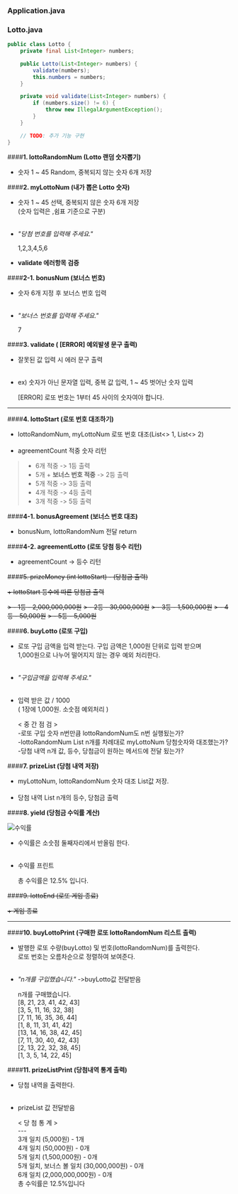 ### Application.java


### Lotto.java
```java
public class Lotto {
    private final List<Integer> numbers;

    public Lotto(List<Integer> numbers) {
        validate(numbers);
        this.numbers = numbers;
    }

    private void validate(List<Integer> numbers) {
        if (numbers.size() != 6) {
            throw new IllegalArgumentException();
        }
    }

    // TODO: 추가 기능 구현
}
```
	
####__1. lottoRandomNum (Lotto 랜덤 숫자뽑기)__
	   
+ 숫자 1 ~ 45 Random, 중복되지 않는 숫자 6개 저장
	
####__2. myLottoNum (내가 뽑은 Lotto 숫자)__

+ 숫자 1 ~ 45 선택, 중복되지 않은 숫자 6개 저장
  <br/>(숫자 입력은 ,쉼표 기준으로 구분)
<br/><br/>
+ _"당첨 번호를 입력해 주세요."_ 
	
	1,2,3,4,5,6

+ **validate 에러항목 검증**

####__2-1. bonusNum (보너스 번호)__
+ 숫자 6개 지정 후 보너스 번호 입력 
 <br/><br/>
 
+ _"보너스 번호를 입력해 주세요."_

	7
 
####__3. validate ( [ERROR] 예외발생 문구 출력)__

+ 잘못된 값 입력 시 에러 문구 출력
<br/><br/>
+ ex) 숫자가 아닌 문자열 입력, 중복 값 입력, 1 ~ 45 벗어난 숫자 입력

	[ERROR] 로또 번호는 1부터 45 사이의 숫자여야 합니다.

---------------------------------------------------------------------------
####__4. lottoStart (로또 번호 대조하기)__

+ lottoRandomNum, myLottoNum 로또 번호 대조(List<> 1, List<> 2)
<br/><br/>
+ agreementCount 적중 숫자 리턴

> - 6개 적중 -> 1등 출력
> - 5개 + **보너스 번호 적중** -> 2등 출력
> - 5개 적중 -> 3등 출력
> - 4개 적중 -> 4등 출력
> - 3개 적중 -> 5등 출력

####__4-1. bonusAgreement (보너스 번호 대조)__

+ bonusNum, lottoRandomNum 전달 return

####__4-2. agreementLotto (로또 당첨 등수 리턴)__

+ agreementCount -> 등수 리턴

####~~5. prizeMoney (int lottoStart) - (당첨금 출력)~~

~~+ lottoStart 등수에 따른 당첨금 출력~~

~~> - 1등 - 2,000,000,000원~~
~~> - 2등 - 30,000,000원~~
~~> - 3등 - 1,500,000원~~
~~> - 4등 - 50,000원~~
~~> - 5등 - 5,000원~~

####__6. buyLotto (로또 구입)__

+ 로또 구입 금액을 입력 받는다. 구입 금액은 1,000원 단위로 입력 받으며<br/> 
1,000원으로 나누어 떨어지지 않는 경우 예외 처리한다.
<br/><br/>
+ _"구입금액을 입력해 주세요."_
<br/><br/>
+ 입력 받은 값 / 1000 
<br/>( 1장에 1,000원. 소숫점 예외처리 )
	
	< 중 간 점 검 > <br/>
	-로또 구입 숫자 n번만큼 lottoRandomNum도 n번 실행됬는가? <br/>
	-lottoRandomNum  List n개를 차례대로 myLottoNum 당첨숫자와 대조했는가? <br/>
	-당첨 내역 n개 값, 등수, 당첨금이 원하는 메서드에 전달 됬는가?

####__7. prizeList (당첨 내역 저장)__

+ myLottoNum, lottoRandomNum 숫자 대조 List값 저장.
<br/><br/>
+ 당첨 내역 List n개의 등수, 당첨금 출력

####__8. yield (당첨금 수익률 계산)__

![수익률](https://user-images.githubusercontent.com/106413731/201090898-3dfb018e-9df5-4fd3-a0fc-57a0b5d5fcb9.jpg)

+ 수익률은 소숫점 둘째자리에서 반올림 한다.
<br/><br/>
+ 수익률 프린트

	총 수익률은 12.5% 입니다.

####~~9. lottoEnd (로또 게임 종료)~~

~~+ 게임 종료~~

---------------------------------------------------------------------

####__10. buyLottoPrint (구매한 로또 lottoRandomNum 리스트 출력)__

+ 발행한 로또 수량(buyLotto) 및 번호(lottoRandomNum)를 출력한다.<br/> 
로또 번호는 오름차순으로 정렬하여 보여준다.
<br/><br/>
+ _"n개를 구입했습니다."_  ->buyLotto값 전달받음
	
	n개를 구매했습니다.<br/>
	[8, 21, 23, 41, 42, 43] <br/>
	[3, 5, 11, 16, 32, 38] <br/>
	[7, 11, 16, 35, 36, 44] <br/>
	[1, 8, 11, 31, 41, 42] <br/>
	[13, 14, 16, 38, 42, 45] <br/>
	[7, 11, 30, 40, 42, 43] <br/>
	[2, 13, 22, 32, 38, 45] <br/>
	[1, 3, 5, 14, 22, 45]

####__11. prizeListPrint (당첨내역 통계 출력)__

+ 당첨 내역을 출력한다.
<br/><br/>
+ prizeList 값 전달받음

	< 당 첨  통 계 ><br/>
	---<br/>
	3개 일치 (5,000원) - 1개<br/>
	4개 일치 (50,000원) - 0개<br/>
	5개 일치 (1,500,000원) - 0개<br/>
	5개 일치, 보너스 볼 일치 (30,000,000원) - 0개<br/>
	6개 일치 (2,000,000,000원) - 0개<br/>
	총 수익률은 12.5%입니다<br/>
